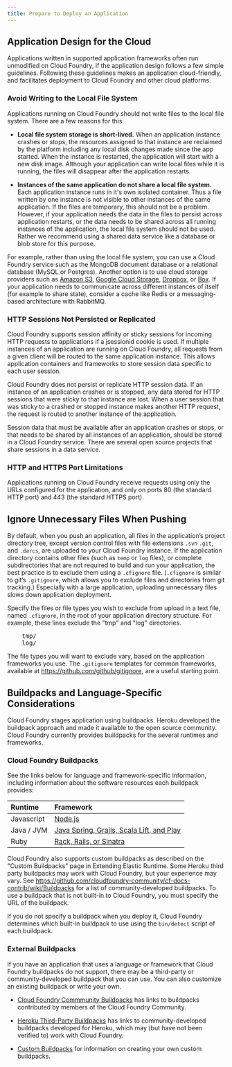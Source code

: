 ```yaml
---
title: Prepare to Deploy an Application
---
```


## <a id="app-design"></a>Application Design for the Cloud ##

Applications written in supported application frameworks often run unmodified on
Cloud Foundry, if the application design follows a few simple guidelines.
Following these guidelines makes an application cloud-friendly, and facilitates
deployment to Cloud Foundry and other cloud platforms.

### <a id="filesystem"></a>Avoid Writing to the Local File System ###

Applications running on Cloud Foundry should not write files to the local file
system.
There are a few reasons for this.

* **Local file system storage is short-lived.** When an application instance crashes or stops, the resources assigned to that instance are reclaimed by the platform including any local disk changes made since the app started. When the instance is restarted, the application will start with a new disk image. Although your application can write local files while it is running, the files will disappear after the application restarts.

* **Instances of the same application do not share a local file system.** Each application instance runs in it's own isolated container. Thus a file written by one instance is not visible to other instances of the same application. If the files are temporary, this should not be a problem. However, if your application needs the data in the files to persist across application restarts, or the data needs to be shared across all running instances of the application, the local file system should not be used. Rather we recommend using a shared data service like a database or blob store for this purpose.

For example, rather than using the local file system, you can use a Cloud
Foundry service such as the MongoDB document database or a relational database
(MySQL or Postgres).
Another option is to use cloud storage providers such as [Amazon S3](http://aws.amazon.com/s3/), [Google Cloud Storage](https://cloud.google.com/products/cloud-storage), [Dropbox](https://www.dropbox.com/developers), or [Box](http://developers.box.com/).
If your application needs to communicate across different instances of itself
(for example to share state), consider a cache like Redis or a messaging-based
architecture with RabbitMQ.

### <a id="sessions"></a>HTTP Sessions Not Persisted or Replicated ###

Cloud Foundry supports session affinity or sticky sessions for incoming HTTP
requests to applications if a jsessionid cookie is used.
If multiple instances of an application are running on Cloud Foundry, all
requests from a given client will be routed to the same application instance.
This allows application containers and frameworks to store session data specific
to each user session.

Cloud Foundry does not persist or replicate HTTP session data.
If an instance of an application crashes or is stopped, any data stored for HTTP
sessions that were sticky to that instance are lost.
When a user session that was sticky to a crashed or stopped instance makes
another HTTP request, the request is routed to another instance of the
application.

Session data that must be available after an application crashes or stops, or
that needs to be shared by all instances of an application, should be stored in
a Cloud Foundry service.
There are several open source projects that share sessions in a data service.

### <a id="ports"></a>HTTP and HTTPS Port Limitations ###

Applications running on Cloud Foundry receive requests using only the URLs
configured for the application, and only on ports 80 (the standard HTTP port)
and 443 (the standard HTTPS port).

## <a id="exclude"></a>Ignore Unnecessary Files When Pushing ##

By default, when you push an application, all files in the application’s project
directory tree, except version control files with file extensions `.svn` `.git`,
and `.darcs`, are uploaded to your Cloud Foundry instance.
If the application directory contains other files (such as `temp` or `log`
files), or complete subdirectories that are not required to build and run your
application, the best practice is to exclude them using a `.cfignore` file.
(`.cfignore` is similar to git’s `.gitignore`, which allows you to exclude files
and directories from git tracking.)
Especially with a large application, uploading unnecessary files slows down
application deployment.

Specify the files or file types you wish to exclude from upload in a text file,
named `.cfignore`, in the root of your application directory structure.
For example, these lines exclude the "tmp" and "log" directories.

<pre class="terminal">
	tmp/
	log/
</pre>

The file types you will want to exclude vary, based on the application
frameworks you use.
The `.gitignore` templates for common frameworks, available at
https://github.com/github/gitignore, are a useful starting point.

## <a id="Buildpack"></a>Buildpacks and Language-Specific Considerations ##

Cloud Foundry stages application using buildpacks.
Heroku developed the buildpack approach and made it available to the open source
community.
Cloud Foundry currently provides buildpacks for the several runtimes and
frameworks.

### <a id="system-buildpacks"></a>Cloud Foundry Buildpacks ###

See the links below for language and framework-specific information, including
information about the software resources each buildpack provides:

| Runtime        | Framework                                                                             |
| :------------- | :-------------                                                                        |
| Javascript     | [Node.js](./node-tips.html)                           |
| Java / JVM     | [Java Spring, Grails, Scala Lift, and Play](./java-tips.html)|
| Ruby           | [Rack, Rails, or Sinatra](./ruby-tips.html)                 |

Cloud Foundry also supports custom buildpacks as described on the "Custom
Buildpacks" page in Extending Elastic Runtime.
Some Heroku third party buildpacks may work with Cloud Foundry, but your
experience may vary.
See https://github.com/cloudfoundry-community/cf-docs-contrib/wiki/Buildpacks
for a list of community-developed buildpacks.
To use a buildpack that is not built-in to Cloud Foundry, you must specify the
URL of the buildpack.

If you do not specify a buildpack when you deploy it, Cloud Foundry determines
which built-in buildpack to use using the `bin/detect` script of each buildpack.

### <a id="external-buildpacks"></a>External Buildpacks ###

If you have an application that uses a language or framework that Cloud Foundry
buildpacks do not support, there may be a third-party or community-developed
buildpack that you can use.
You can also customize an existing buildpack or write your own.

* [Cloud Foundry Commmunity Buildpacks](https://github.com/cloudfoundry-community/cf-docs-contrib/wiki/Buildpacks) has links to buildpacks contributed by members of the Cloud Foundry Community.

* [Heroku Third-Party Buildpacks](https://devcenter.heroku.com/articles/third-party-buildpacks) has links to community-developed buildpacks developed for Heroku, which may (but have not been verified to) work with Cloud Foundry.

* [Custom Buildpacks](../../buildpacks/) for information on creating your own custom buildpacks.